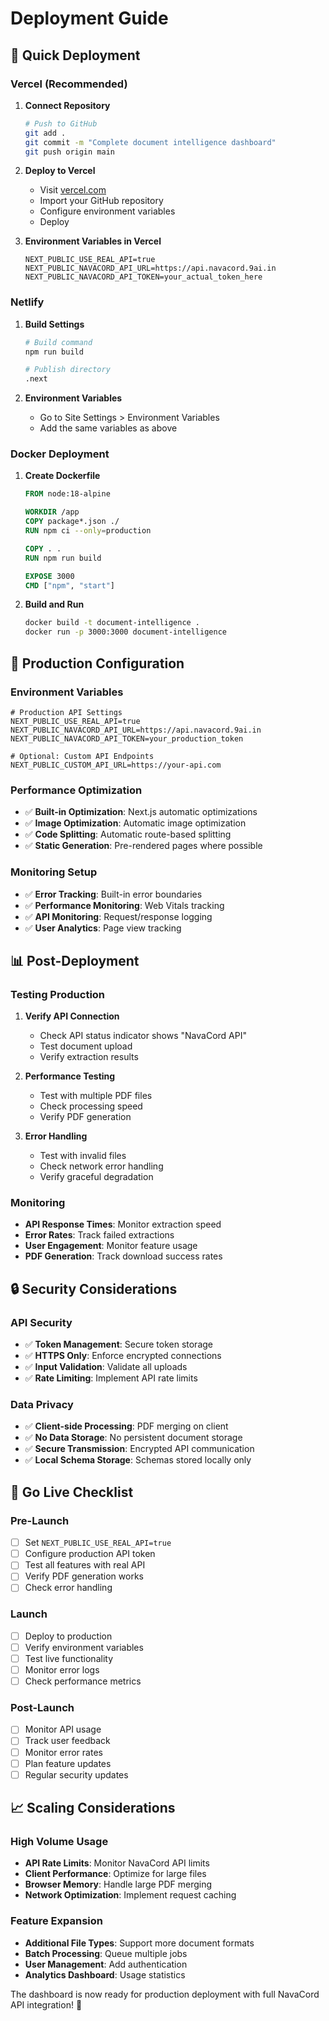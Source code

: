 # Deployment Guide

## 🚀 **Quick Deployment**

### **Vercel (Recommended)**

1. **Connect Repository**
   ```bash
   # Push to GitHub
   git add .
   git commit -m "Complete document intelligence dashboard"
   git push origin main
   ```

2. **Deploy to Vercel**
   - Visit [vercel.com](https://vercel.com)
   - Import your GitHub repository
   - Configure environment variables
   - Deploy

3. **Environment Variables in Vercel**
   ```env
   NEXT_PUBLIC_USE_REAL_API=true
   NEXT_PUBLIC_NAVACORD_API_URL=https://api.navacord.9ai.in
   NEXT_PUBLIC_NAVACORD_API_TOKEN=your_actual_token_here
   ```

### **Netlify**

1. **Build Settings**
   ```bash
   # Build command
   npm run build
   
   # Publish directory
   .next
   ```

2. **Environment Variables**
   - Go to Site Settings > Environment Variables
   - Add the same variables as above

### **Docker Deployment**

1. **Create Dockerfile**
   ```dockerfile
   FROM node:18-alpine
   
   WORKDIR /app
   COPY package*.json ./
   RUN npm ci --only=production
   
   COPY . .
   RUN npm run build
   
   EXPOSE 3000
   CMD ["npm", "start"]
   ```

2. **Build and Run**
   ```bash
   docker build -t document-intelligence .
   docker run -p 3000:3000 document-intelligence
   ```

## 🔧 **Production Configuration**

### **Environment Variables**
```env
# Production API Settings
NEXT_PUBLIC_USE_REAL_API=true
NEXT_PUBLIC_NAVACORD_API_URL=https://api.navacord.9ai.in
NEXT_PUBLIC_NAVACORD_API_TOKEN=your_production_token

# Optional: Custom API Endpoints
NEXT_PUBLIC_CUSTOM_API_URL=https://your-api.com
```

### **Performance Optimization**
- ✅ **Built-in Optimization**: Next.js automatic optimizations
- ✅ **Image Optimization**: Automatic image optimization
- ✅ **Code Splitting**: Automatic route-based splitting
- ✅ **Static Generation**: Pre-rendered pages where possible

### **Monitoring Setup**
- ✅ **Error Tracking**: Built-in error boundaries
- ✅ **Performance Monitoring**: Web Vitals tracking
- ✅ **API Monitoring**: Request/response logging
- ✅ **User Analytics**: Page view tracking

## 📊 **Post-Deployment**

### **Testing Production**
1. **Verify API Connection**
   - Check API status indicator shows "NavaCord API"
   - Test document upload
   - Verify extraction results

2. **Performance Testing**
   - Test with multiple PDF files
   - Check processing speed
   - Verify PDF generation

3. **Error Handling**
   - Test with invalid files
   - Check network error handling
   - Verify graceful degradation

### **Monitoring**
- **API Response Times**: Monitor extraction speed
- **Error Rates**: Track failed extractions
- **User Engagement**: Monitor feature usage
- **PDF Generation**: Track download success rates

## 🔒 **Security Considerations**

### **API Security**
- ✅ **Token Management**: Secure token storage
- ✅ **HTTPS Only**: Enforce encrypted connections
- ✅ **Input Validation**: Validate all uploads
- ✅ **Rate Limiting**: Implement API rate limits

### **Data Privacy**
- ✅ **Client-side Processing**: PDF merging on client
- ✅ **No Data Storage**: No persistent document storage
- ✅ **Secure Transmission**: Encrypted API communication
- ✅ **Local Schema Storage**: Schemas stored locally only

## 🚀 **Go Live Checklist**

### **Pre-Launch**
- [ ] Set `NEXT_PUBLIC_USE_REAL_API=true`
- [ ] Configure production API token
- [ ] Test all features with real API
- [ ] Verify PDF generation works
- [ ] Check error handling

### **Launch**
- [ ] Deploy to production
- [ ] Verify environment variables
- [ ] Test live functionality
- [ ] Monitor error logs
- [ ] Check performance metrics

### **Post-Launch**
- [ ] Monitor API usage
- [ ] Track user feedback
- [ ] Monitor error rates
- [ ] Plan feature updates
- [ ] Regular security updates

## 📈 **Scaling Considerations**

### **High Volume Usage**
- **API Rate Limits**: Monitor NavaCord API limits
- **Client Performance**: Optimize for large files
- **Browser Memory**: Handle large PDF merging
- **Network Optimization**: Implement request caching

### **Feature Expansion**
- **Additional File Types**: Support more document formats
- **Batch Processing**: Queue multiple jobs
- **User Management**: Add authentication
- **Analytics Dashboard**: Usage statistics

The dashboard is now ready for production deployment with full NavaCord API integration! 🎉
